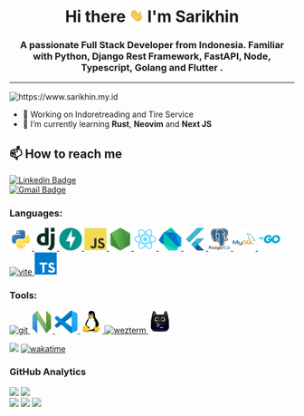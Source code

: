<h1 align="center"> Hi there <img src="/assets/hi.gif" width="25px" /> I'm Sarikhin </h1>
<h3 align="center">A passionate Full Stack Developer from Indonesia. Familiar with Python, Django Rest Framework, FastAPI, Node, Typescript, Golang and Flutter .</h3>

---

<img align="center" alt="https://www.sarikhin.my.id" width="400px" src="https://i.pinimg.com/originals/e4/26/70/e426702edf874b181aced1e2fa5c6cde.gif" />

- 🔭 Working on Indoretreading and Tire Service
- 🌱 I’m currently learning **Rust**, **Neovim** and **Next JS**

## 📫 How to reach me

[![Linkedin Badge](https://img.shields.io/badge/-Sarikhin-1ca0f1?style=flat-square&logo=Linkedin&logoColor=white&link=https://www.linkedin.com/in/sarikhin)](https://www.linkedin.com/in/sarikhin/)<br/>
[![Gmail Badge](https://img.shields.io/badge/-sarikhinlovestory@gmail.com-c14438?style=flat-square&logo=Gmail&logoColor=white&link=mailto:sarikhinlovestory@gmail.com)](mailto:sarikhinlovestory@gmail.com)<br/>

<h3 align="left">Languages:</h3>
<p align="left">  
  
  <a href="https://www.python.org/" target="_blank" rel="noreferrer"> <img src="https://raw.githubusercontent.com/devicons/devicon/master/icons/python/python-original.svg" alt="python" width="40" height="40"/> </a> 
  <a href="https://www.djangoproject.com/" target="_blank" rel="noreferrer"> <img src="https://raw.githubusercontent.com/devicons/devicon/master/icons/django/django-plain.svg" alt="django" width="40" height="40"/> </a> 
  <a href="https://fastapi.tiangolo.com/" target="_blank" rel="noreferrer"> <img src="https://raw.githubusercontent.com/devicons/devicon/master/icons/fastapi/fastapi-original.svg" alt="fastapi" width="40" height="40"/> </a> 
  <a href="https://developer.mozilla.org/en-US/docs/Web/JavaScript" target="_blank" rel="noreferrer"> <img src="https://raw.githubusercontent.com/devicons/devicon/master/icons/javascript/javascript-original.svg" alt="javascript" width="40" height="40"/> </a> 
  <a href="https://nodejs.org/" target="_blank" rel="noreferrer"> <img src="https://raw.githubusercontent.com/devicons/devicon/master/icons/nodejs/nodejs-original.svg" alt="node" width="40" height="40"/> </a> 
  <a href="https://reactjs.org/" target="_blank" rel="noreferrer"> <img src="https://raw.githubusercontent.com/devicons/devicon/master/icons/react/react-original.svg" alt="react" width="40" height="40"/> </a>
  <a href="https://dart.dev/" target="_blank" rel="noreferrer"> <img src="https://raw.githubusercontent.com/devicons/devicon/master/icons/dart/dart-original.svg" alt="dart" width="40" height="40"/> </a> 
  <a href="https://flutter.dev/" target="_blank" rel="noreferrer"> <img src="https://raw.githubusercontent.com/devicons/devicon/master/icons/flutter/flutter-original.svg" alt="flutter" width="40" height="40"/> </a>
  <a href="https://www.postgresql.org" target="_blank" rel="noreferrer"> <img src="https://raw.githubusercontent.com/devicons/devicon/master/icons/postgresql/postgresql-original-wordmark.svg" alt="postgresql" width="40" height="40"/>  </a>
<a href="https://www.mysql.com/" target="_blank" rel="noreferrer"> <img src="https://raw.githubusercontent.com/devicons/devicon/master/icons/mysql/mysql-original-wordmark.svg" alt="mysql" width="40" height="40"/> </a>
   <a href="https://go.dev" target="_blank" rel="noreferrer"> <img src="https://raw.githubusercontent.com/devicons/devicon/master/icons/go/go-original-wordmark.svg" alt="go" width="40" height="40"/> </a>
  <a href="https://vite.dev/" target="_blank" rel="noreferrer"> <img src="https://vitejs.dev/logo-with-shadow.png" alt="vite" width="40" height="40"/> </a>
  <a href="https://www.typescriptlang.org/" target="_blank" rel="noreferrer"> <img src="https://raw.githubusercontent.com/devicons/devicon/master/icons/typescript/typescript-original.svg" alt="ts" width="40" height="40"/> </a>
 
</p>
<h3 align="left">Tools:</h3>
<p align="left">
  <a href="https://git-scm.com/" target="_blank" rel="noreferrer"> <img src="https://www.vectorlogo.zone/logos/git-scm/git-scm-icon.svg" alt="git" width="40" height="40"/> </a> 
   <a href="https://neovim.io/" target="_blank" rel="noreferrer"> <img src="https://github.com/devicons/devicon/blob/master/icons/neovim/neovim-original.svg" alt="nvim" width="40" height="40"/> </a>
   <a href="https://code.visualstudio.com/" target="_blank" rel="noreferrer"> <img src="https://github.com/devicons/devicon/blob/master/icons/vscode/vscode-original.svg" alt="vscode" width="40" height="40"/> </a>
 <a href="https://www.linux.org/" target="_blank" rel="noreferrer"> <img src="https://github.com/devicons/devicon/blob/master/icons/linux/linux-original.svg" alt="linux" width="40" height="40"/> </a>
  <a href="https://wezfurlong.org/wezterm/index.html" target="_blank" rel="noreferrer"> <img src="https://github.com/mikker/wezterm-icon/blob/main/wezterm.png" alt="wezterm" width="40" height="40"/> </a>
   <a href="https://sw.kovidgoyal.net/kitty" target="_blank" rel="noreferrer"> <img src="https://github.com/DinkDonk/kitty-icon/blob/main/kitty-dark.png" alt="wezterm" width="40" height="40"/> </a>
</p>

![](https://komarev.com/ghpvc/?username=IKHINtech&color=blueviolet)
[![wakatime](https://wakatime.com/badge/user/8df56f25-9379-4cf6-81cb-7963afe73164.svg)](https://wakatime.com/@8df56f25-9379-4cf6-81cb-7963afe73164)

### GitHub Analytics
<div>
  <div>
    <img width="390em" src="https://github-readme-stats-eight-theta.vercel.app/api/top-langs/?  username=IKHINtech&layout=compact&langs_count=8&theme=tokyonight&include_all_commits=true&count_private=true"/>
    <img src="https://codeium.com/profile/ikhintech/card.png" width="390em" />
  </div>
  <div>
    <img  width="390em" src="https://github-readme-streak-stats.herokuapp.com/?user=IKHINtech&count_private=true&theme=tokyonight" />
    <img width="390em" src="https://github-readme-stats-eight-theta.vercel.app/api?username=IKHINtech&show_icons=true&theme=tokyonight&include_all_commits=true&count_private=true"/>
    <img  width="390em" src="https://github-readme-stats.vercel.app/api/wakatime?username=IKHINtech&theme=tokyonight&layout=compact&langs_count=10&range=all_time" /> 
  </div>
</div>





